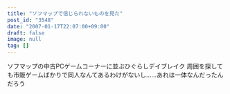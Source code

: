```yaml
---
title: "ソフマップで信じられないものを見た"
post_id: "3548"
date: "2007-01-17T22:07:00+09:00"
draft: false
image: null
tag: []
---
```



ソフマップの中古PCゲームコーナーに並ぶひぐらしデイブレイク 周囲を探しても市販ゲームばかりで同人なんてあるわけがないし……あれは一体なんだったんだろう
